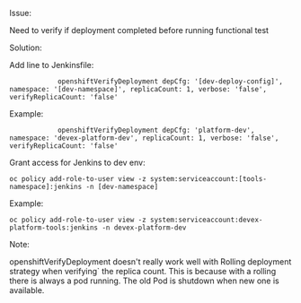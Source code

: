 Issue:

Need to verify if deployment completed before running functional test


Solution:

Add line to Jenkinsfile:
```
            openshiftVerifyDeployment depCfg: '[dev-deploy-config]', namespace: '[dev-namespace]', replicaCount: 1, verbose: 'false', verifyReplicaCount: 'false'
```
Example:
```
            openshiftVerifyDeployment depCfg: 'platform-dev', namespace: 'devex-platform-dev', replicaCount: 1, verbose: 'false', verifyReplicaCount: 'false'
```

Grant access for Jenkins to dev env:
```
oc policy add-role-to-user view -z system:serviceaccount:[tools-namespace]:jenkins -n [dev-namespace]
```
Example:
```
oc policy add-role-to-user view -z system:serviceaccount:devex-platform-tools:jenkins -n devex-platform-dev 
```

Note:  

openshiftVerifyDeployment doesn't really work well with Rolling deployment strategy when verifying` the replica count.
This is because with a rolling there is always a pod running. The old Pod is shutdown when new one is available. 

